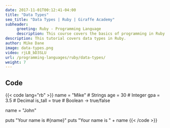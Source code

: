 ```yaml
---
date: 2017-11-01T00:12:41-04:00
title: "Data Types"
seo_title: "Data Types | Ruby | Giraffe Academy"
subheader:
     greeting: Ruby - Programming Language
     description: This course covers the basics of programming in Ruby. Work your way through the videos and we'll teach you everything you need to know to start your programming journey!
description: This tutorial covers data types in Ruby.
author: Mike Dane
image: data-types.png
video: rjLB_bD3SLU
url: /programming-languages/ruby/data-types/
weight: 7
---
```


## Code

{{< code lang="rb" >}}
name = "Mike"     # Strings
age = 30          # Integer
gpa = 3.5         # Decimal
is_tall = true    # Boolean -> true/false

name = "John"

puts "Your name is #{name}"
puts "Your name is " + name
{{< /code >}}